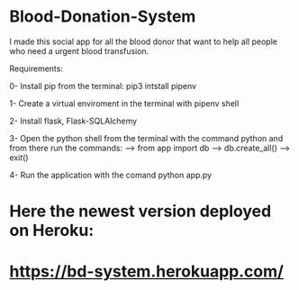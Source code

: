 # Blood-Donation-System
 
I made this social app for all the blood donor that want to help all people who need a urgent blood transfusion.

Requirements:

0- Install pip from the terminal: pip3 intstall pipenv

1- Create a virtual enviroment in the terminal with pipenv shell 

2- Install flask, Flask-SQLAlchemy 

3- Open the python shell from the terminal with the command python and from there run the commands: --> from app import db 
                                                                                                    --> db.create_all() 
                                                                                                    --> exit()
                                                                                                    
4- Run the application with the comand python app.py

# Here the newest version deployed on Heroku: 
# https://bd-system.herokuapp.com/


